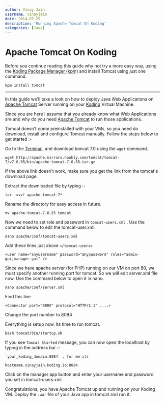 ```yaml
---
author: Vinay Jain
username: vinayjain
date: 2014-07-29
description: 'Running Apache Tomcat On Koding'
categories: [Java]
---
```


# Apache Tomcat On Koding

Before you continue reading this guide why not try a more easy way, using the [Koding Package Manager (kpm)](http://learn.koding.com/guides/getting-started-kpm/) and install Tomcat using just one command:

```
kpm install tomcat
```

***

In this guide we'll take a look on how to deploy Java Web Applications on [Apache Tomcat](http://tomcat.apache.org/) Server running on your [Koding](https://koding.com) Virtual Machine.

Since you are here I assume that you already know what Web Applications are and why do you need [Apache Tomcat](http://tomcat.apache.org/) to run those applications.

Tomcat doesn't come preinstalled with your VMs, so you need do download, install and configure Tomcat manually. Follow the steps below to get started :-

Go to the [Terminal](https://koding.com/Terminal), and download tomcat 7.0 using the `wget` command.
    
    
    wget http://apache.mirrors.hoobly.com/tomcat/tomcat-7/v7.0.55/bin/apache-tomcat-7.0.55.tar.gz  
    
   
If the above link doesn't work, make sure you get the link from the tomcat's download page. 

Extract the downloaded file by typing :-
    
    
    tar -xvzf apache-tomcat-7*
    

Rename the directory for easy access in future.
    
    
    mv apache-tomcat-7.0.55 tomcat
    

Now we need to set role and password in `tomcat-users.xml` . Use the command below to edit the tomcat-user.xml.
    
    
    nano apache/conf/tomcat-users.xml
    
    
Add these lines just above `</tomcat-users>`
	
	
	<user name="anyusername" password="anypassword" roles="admin-gui,manager-gui" />
		
	
Since we have apache server (for PHP) running on our VM on port 80, we must specify another running port for tomcat. So we will edit  server.xml file now. Use the command below to open it in nano.

	
	nano apache/conf/server.xml
	
	
Find this line
	
	
	<Connector port="8080" protocol="HTTP/1.1" ....>
		
    
Change the port number to 8084
    
Everything is setup now. Its time to run tomcat.
	
	
	bash tomcat/bin/startup.sh
		

If you see `Tomcat Started` message, you can now open the localhost by typing in the address bar :-

    `your_koding_domain:8084` , for me its 
`hostname.vinayjain.koding.io:8084`

Click on the manager app button and enter your username and password you set in tomcat-users.xml.

Congratulations, you have Apache Tomcat up and running on your Koding VM. Deploy the `.war` file of your Java app in tomcat and run it.
